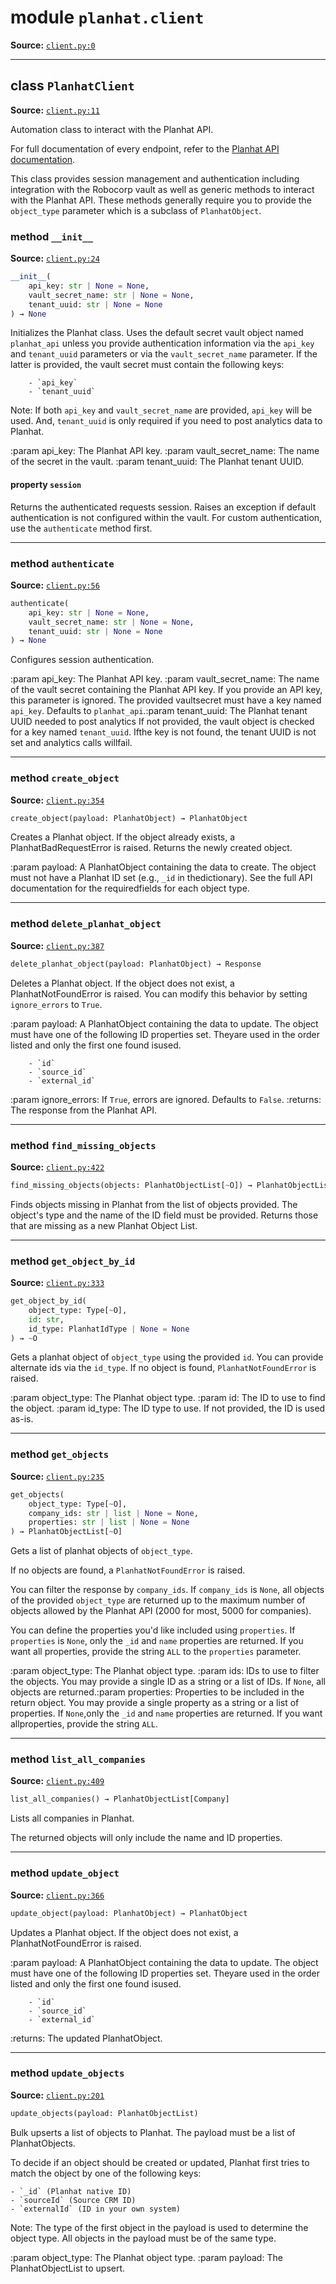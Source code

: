 <!-- markdownlint-disable -->

# module `planhat.client`

**Source:** [`client.py:0`](https://github.com/robocorp/robocorp-planhat/tree/master/src/planhat/client.py#L0)

______________________________________________________________________

## class `PlanhatClient`

**Source:** [`client.py:11`](https://github.com/robocorp/robocorp-planhat/tree/master/src/planhat/client.py#L11)

Automation class to interact with the Planhat API.

For full documentation of every endpoint, refer to the [Planhat API documentation](https://docs.planhat.com).

This class provides session management and authentication including integration with the Robocorp vault as well as generic methods to interact with the Planhat API. These methods generally require you to provide the `object_type` parameter which is a subclass of `PlanhatObject`.

### method `__init__`

**Source:** [`client.py:24`](https://github.com/robocorp/robocorp-planhat/tree/master/src/planhat/client.py#L24)

```python
__init__(
    api_key: str | None = None,
    vault_secret_name: str | None = None,
    tenant_uuid: str | None = None
) → None
```

Initializes the Planhat class. Uses the default secret vault object named `planhat_api` unless you provide authentication information via the `api_key` and `tenant_uuid` parameters or via the `vault_secret_name` parameter. If the latter is provided, the vault secret must contain the following keys:

```
    - `api_key`
    - `tenant_uuid`
```

Note: If both `api_key` and `vault_secret_name` are provided, `api_key` will be used. And, `tenant_uuid` is only required if you need to post analytics data to Planhat.

:param api_key: The Planhat API key. :param vault_secret_name: The name of the secret in the vault. :param tenant_uuid: The Planhat tenant UUID.

#### property `session`

Returns the authenticated requests session. Raises an exception if default authentication is not configured within the vault. For custom authentication, use the `authenticate` method first.

______________________________________________________________________

### method `authenticate`

**Source:** [`client.py:56`](https://github.com/robocorp/robocorp-planhat/tree/master/src/planhat/client.py#L56)

```python
authenticate(
    api_key: str | None = None,
    vault_secret_name: str | None = None,
    tenant_uuid: str | None = None
) → None
```

Configures session authentication.

:param api_key: The Planhat API key. :param vault_secret_name: The name of the vault secret containing the Planhat API key. If you provide an API key, this parameter is ignored. The provided vaultsecret must have a key named `api_key`. Defaults to `planhat_api`.:param tenant_uuid: The Planhat tenant UUID needed to post analytics If not provided, the vault object is checked for a key named `tenant_uuid`. Ifthe key is not found, the tenant UUID is not set and analytics calls willfail.

______________________________________________________________________

### method `create_object`

**Source:** [`client.py:354`](https://github.com/robocorp/robocorp-planhat/tree/master/src/planhat/client.py#L354)

```python
create_object(payload: PlanhatObject) → PlanhatObject
```

Creates a Planhat object. If the object already exists, a PlanhatBadRequestError is raised. Returns the newly created object.

:param payload: A PlanhatObject containing the data to create. The object must not have a Planhat ID set (e.g., `_id` in thedictionary). See the full API documentation for the requiredfields for each object type.

______________________________________________________________________

### method `delete_planhat_object`

**Source:** [`client.py:387`](https://github.com/robocorp/robocorp-planhat/tree/master/src/planhat/client.py#L387)

```python
delete_planhat_object(payload: PlanhatObject) → Response
```

Deletes a Planhat object. If the object does not exist, a PlanhatNotFoundError is raised. You can modify this behavior by setting `ignore_errors` to `True`.

:param payload: A PlanhatObject containing the data to update. The object must have one of the following ID properties set. Theyare used in the order listed and only the first one found isused.

```
    - `id`
    - `source_id`
    - `external_id`
```

:param ignore_errors: If `True`, errors are ignored. Defaults to `False`. :returns: The response from the Planhat API.

______________________________________________________________________

### method `find_missing_objects`

**Source:** [`client.py:422`](https://github.com/robocorp/robocorp-planhat/tree/master/src/planhat/client.py#L422)

```python
find_missing_objects(objects: PlanhatObjectList[~O]) → PlanhatObjectList[~O]
```

Finds objects missing in Planhat from the list of objects provided. The object's type and the name of the ID field must be provided. Returns those that are missing as a new Planhat Object List.

______________________________________________________________________

### method `get_object_by_id`

**Source:** [`client.py:333`](https://github.com/robocorp/robocorp-planhat/tree/master/src/planhat/client.py#L333)

```python
get_object_by_id(
    object_type: Type[~O],
    id: str,
    id_type: PlanhatIdType | None = None
) → ~O
```

Gets a planhat object of `object_type` using the provided `id`. You can provide alternate ids via the `id_type`. If no object is found, `PlanhatNotFoundError` is raised.

:param object_type: The Planhat object type. :param id: The ID to use to find the object. :param id_type: The ID type to use. If not provided, the ID is used as-is.

______________________________________________________________________

### method `get_objects`

**Source:** [`client.py:235`](https://github.com/robocorp/robocorp-planhat/tree/master/src/planhat/client.py#L235)

```python
get_objects(
    object_type: Type[~O],
    company_ids: str | list | None = None,
    properties: str | list | None = None
) → PlanhatObjectList[~O]
```

Gets a list of planhat objects of `object_type`.

If no objects are found, a `PlanhatNotFoundError` is raised.

You can filter the response by `company_ids`. If `company_ids` is `None`, all objects of the provided `object_type` are returned up to the maximum number of objects allowed by the Planhat API (2000 for most, 5000 for companies).

You can define the properties you'd like included using `properties`. If `properties` is `None`, only the `_id` and `name` properties are returned. If you want all properties, provide the string `ALL` to the `properties` parameter.

:param object_type: The Planhat object type. :param ids: IDs to use to filter the objects. You may provide a single ID as a string or a list of IDs. If `None`, all objects are returned.:param properties: Properties to be included in the return object. You may provide a single property as a string or a list of properties. If `None`,only the `_id` and `name` properties are returned. If you want allproperties, provide the string `ALL`.

______________________________________________________________________

### method `list_all_companies`

**Source:** [`client.py:409`](https://github.com/robocorp/robocorp-planhat/tree/master/src/planhat/client.py#L409)

```python
list_all_companies() → PlanhatObjectList[Company]
```

Lists all companies in Planhat.

The returned objects will only include the name and ID properties.

______________________________________________________________________

### method `update_object`

**Source:** [`client.py:366`](https://github.com/robocorp/robocorp-planhat/tree/master/src/planhat/client.py#L366)

```python
update_object(payload: PlanhatObject) → PlanhatObject
```

Updates a Planhat object. If the object does not exist, a PlanhatNotFoundError is raised.

:param payload: A PlanhatObject containing the data to update. The object must have one of the following ID properties set. Theyare used in the order listed and only the first one found isused.

```
    - `id`
    - `source_id`
    - `external_id`
```

:returns: The updated PlanhatObject.

______________________________________________________________________

### method `update_objects`

**Source:** [`client.py:201`](https://github.com/robocorp/robocorp-planhat/tree/master/src/planhat/client.py#L201)

```python
update_objects(payload: PlanhatObjectList)
```

Bulk upserts a list of objects to Planhat. The payload must be a list of PlanhatObjects.

To decide if an object should be created or updated, Planhat first tries to match the object by one of the following keys:

```
- `_id` (Planhat native ID)
- `sourceId` (Source CRM ID)
- `externalId` (ID in your own system)
```

Note: The type of the first object in the payload is used to determine the object type. All objects in the payload must be of the same type.

:param object_type: The Planhat object type. :param payload: The PlanhatObjectList to upsert.
